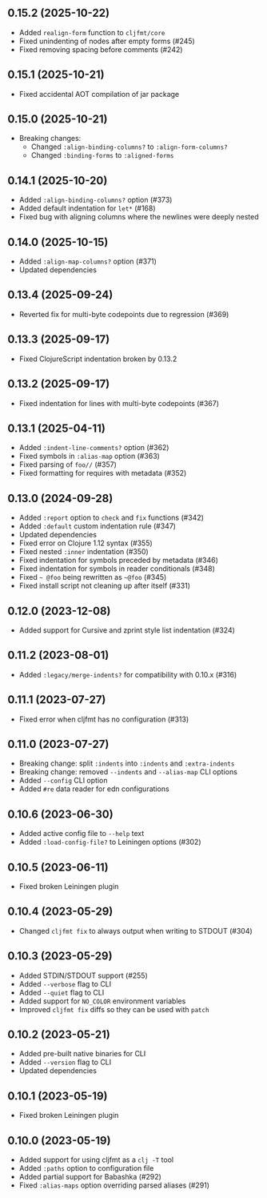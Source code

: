 ## 0.15.2 (2025-10-22)

- Added `realign-form` function to `cljfmt/core`
- Fixed unindenting of nodes after empty forms (#245)
- Fixed removing spacing before comments (#242)

## 0.15.1 (2025-10-21)

- Fixed accidental AOT compilation of jar package

## 0.15.0 (2025-10-21)

- Breaking changes:
  - Changed `:align-binding-columns?` to `:align-form-columns?`
  - Changed `:binding-forms` to `:aligned-forms`

## 0.14.1 (2025-10-20)

- Added `:align-binding-columns?` option (#373)
- Added default indentation for `let*` (#168)
- Fixed bug with aligning columns where the newlines were deeply nested

## 0.14.0 (2025-10-15)

- Added `:align-map-columns?` option (#371)
- Updated dependencies

## 0.13.4 (2025-09-24)

- Reverted fix for multi-byte codepoints due to regression (#369)

## 0.13.3 (2025-09-17)

- Fixed ClojureScript indentation broken by 0.13.2

## 0.13.2 (2025-09-17)

- Fixed indentation for lines with multi-byte codepoints (#367)

## 0.13.1 (2025-04-11)

- Added `:indent-line-comments?` option (#362)
- Fixed symbols in `:alias-map` option (#363)
- Fixed parsing of `foo//` (#357)
- Fixed formatting for requires with metadata (#352)

## 0.13.0 (2024-09-28)

- Added `:report` option to `check` and `fix` functions (#342)
- Added `:default` custom indentation rule (#347)
- Updated dependencies
- Fixed error on Clojure 1.12 syntax (#355)
- Fixed nested `:inner` indentation (#350)
- Fixed indentation for symbols preceded by metadata (#346)
- Fixed indentation for symbols in reader conditionals (#348)
- Fixed `~ @foo` being rewritten as `~@foo` (#345)
- Fixed install script not cleaning up after itself (#331)

## 0.12.0 (2023-12-08)

- Added support for Cursive and zprint style list indentation (#324)

## 0.11.2 (2023-08-01)

- Added `:legacy/merge-indents?` for compatibility with 0.10.x (#316)

## 0.11.1 (2023-07-27)

- Fixed error when cljfmt has no configuration (#313)

## 0.11.0 (2023-07-27)

- Breaking change: split `:indents` into `:indents` and `:extra-indents`
- Breaking change: removed `--indents` and `--alias-map` CLI options
- Added `--config` CLI option
- Added `#re` data reader for edn configurations

## 0.10.6 (2023-06-30)

- Added active config file to `--help` text
- Added `:load-config-file?` to Leiningen options (#302)

## 0.10.5 (2023-06-11)

- Fixed broken Leiningen plugin

## 0.10.4 (2023-05-29)

- Changed `cljfmt fix` to always output when writing to STDOUT (#304)

## 0.10.3 (2023-05-29)

- Added STDIN/STDOUT support (#255)
- Added `--verbose` flag to CLI
- Added `--quiet` flag to CLI
- Added support for `NO_COLOR` environment variables
- Improved `cljfmt fix` diffs so they can be used with `patch`

## 0.10.2 (2023-05-21)

- Added pre-built native binaries for CLI
- Added `--version` flag to CLI
- Updated dependencies

## 0.10.1 (2023-05-19)

- Fixed broken Leiningen plugin

## 0.10.0 (2023-05-19)

- Added support for using cljfmt as a `clj -T` tool
- Added `:paths` option to configuration file
- Added partial support for Babashka (#292)
- Fixed `:alias-maps` option overriding parsed aliases (#291)
